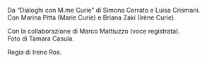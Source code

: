 Da “Dialoghi con M.me Curie” di Simona Cerrato e Luisa Crismani.  
Con Marina Pitta (Marie Curie) e Briana Zaki (Irène Curie).  

Con la collaborazione di Marco Mattiuzzo (voce registrata).  
Foto di Tamara Casula.  

Regia di Irene Ros.